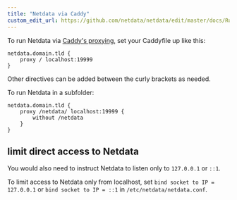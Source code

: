 ```yaml
---
title: "Netdata via Caddy"
custom_edit_url: https://github.com/netdata/netdata/edit/master/docs/Running-behind-caddy.md
---
```




To run Netdata via [Caddy's proxying,](https://caddyserver.com/proxy) set your Caddyfile up like this:

```caddyfile
netdata.domain.tld {
    proxy / localhost:19999
}
```

Other directives can be added between the curly brackets as needed.

To run Netdata in a subfolder:

```caddyfile
netdata.domain.tld {
    proxy /netdata/ localhost:19999 {
        without /netdata
    }
}
```

## limit direct access to Netdata

You would also need to instruct Netdata to listen only to `127.0.0.1` or `::1`.

To limit access to Netdata only from localhost, set `bind socket to IP = 127.0.0.1` or `bind socket to IP = ::1` in `/etc/netdata/netdata.conf`.


